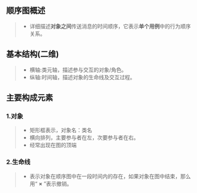 ## 顺序图概述
>- 详细描述**对象之间**传送消息的时间顺序，它表示**单个用例**中的行为顺序关系。
## 基本结构(二维)
>- 横轴:类元轴，描述参与交互的对象/角色。
>- 纵轴:时间轴，描述对象的生命线及交互过程。
## 主要构成元素
### 1.对象
>- 矩形框表示，对象名：类名
>- 横向排列，主要参与者在左，次要参与者在右。
>- 经常出现在图的顶端
### 2.生命线
>- 表示对象在顺序图中在一段时间内的存在，如果对象在图中结束，那么用“ **×** ”表示撤销。
